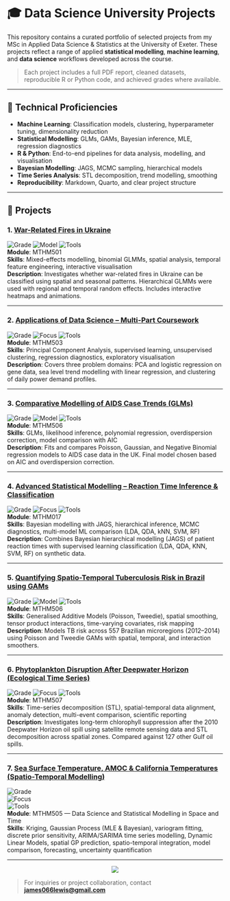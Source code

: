 # 🎓 Data Science University Projects

This repository contains a curated portfolio of selected projects from my MSc in Applied Data Science & Statistics at the University of Exeter. These projects reflect a range of applied **statistical modelling**, **machine learning**, and **data science** workflows developed across the course.

> Each project includes a full PDF report, cleaned datasets, reproducible R or Python code, and achieved grades where available.

---

## 🔧 Technical Proficiencies

- **Machine Learning**: Classification models, clustering, hyperparameter tuning, dimensionality reduction
- **Statistical Modelling**: GLMs, GAMs, Bayesian inference, MLE, regression diagnostics
- **R & Python**: End-to-end pipelines for data analysis, modelling, and visualisation
- **Bayesian Modelling**: JAGS, MCMC sampling, hierarchical models
- **Time Series Analysis**: STL decomposition, trend modelling, smoothing
- **Reproducibility**: Markdown, Quarto, and clear project structure

---

## 📁 Projects

### 1. [War-Related Fires in Ukraine](https://github.com/KetchupJL/university-projects/tree/main/Ukraine%20War-Fire%20Project)  
![Grade](https://img.shields.io/badge/Grade-82%25-blue) ![Model](https://img.shields.io/badge/Model-GLMMs-success) ![Tools](https://img.shields.io/badge/Tools-R%2C%20sf%2C%20gganimate-informational)  
**Module**: MTHM501  
**Skills**: Mixed-effects modelling, binomial GLMMs, spatial analysis, temporal feature engineering, interactive visualisation  
**Description**: Investigates whether war-related fires in Ukraine can be classified using spatial and seasonal patterns. Hierarchical GLMMs were used with regional and temporal random effects. Includes interactive heatmaps and animations.

---

### 2. [Applications of Data Science – Multi-Part Coursework](https://github.com/KetchupJL/university-projects/tree/main/MTHM503%20-%20Project)  
![Grade](https://img.shields.io/badge/Grade-74%25-blue) ![Focus](https://img.shields.io/badge/Focus-PCA%2C%20Clustering%2C%20Regression-yellow) ![Tools](https://img.shields.io/badge/Tools-Python%2C%20scikit--learn%2C%20matplotlib-informational)  
**Module**: MTHM503  
**Skills**: Principal Component Analysis, supervised learning, unsupervised clustering, regression diagnostics, exploratory visualisation  
**Description**: Covers three problem domains: PCA and logistic regression on gene data, sea level trend modelling with linear regression, and clustering of daily power demand profiles.

---

### 3. [Comparative Modelling of AIDS Case Trends (GLMs)](https://github.com/KetchupJL/university-projects/tree/main/Statistical%20Data%20Modelling%20Projects%20-%20MTHM506/Coursework%201%20-%20Practical%20Modelling%20Excersises%20and%20Theoretical%20Problems)  
![Grade](https://img.shields.io/badge/Grade-84%25-blue) ![Model](https://img.shields.io/badge/Model-Generalised_Linear_Models_(Tweedie)%20-green) ![Tools](https://img.shields.io/badge/Tools-R%2C%20GLM%2C%20ggplot2-informational)  
**Module**: MTHM506  
**Skills**: GLMs, likelihood inference, polynomial regression, overdispersion correction, model comparison with AIC  
**Description**: Fits and compares Poisson, Gaussian, and Negative Binomial regression models to AIDS case data in the UK. Final model chosen based on AIC and overdispersion correction.

---

### 4. [Advanced Statistical Modelling – Reaction Time Inference & Classification](https://github.com/KetchupJL/university-projects/tree/main/Advanced%20Topics%20In%20Statistics)  
![Grade](https://img.shields.io/badge/Grade-85%25-blue) ![Focus](https://img.shields.io/badge/Methods-Bayesian%20%2B%20ML-brightgreen) ![Tools](https://img.shields.io/badge/Tools-R%2C%20JAGS%2C%20caret-informational)  
**Module**: MTHM017  
**Skills**: Bayesian modelling with JAGS, hierarchical inference, MCMC diagnostics, multi-model ML comparison (LDA, QDA, kNN, SVM, RF)  
**Description**: Combines Bayesian hierarchical modelling (JAGS) of patient reaction times with supervised learning classification (LDA, QDA, KNN, SVM, RF) on synthetic data.

---

### 5. [Quantifying Spatio-Temporal Tuberculosis Risk in Brazil using GAMs](https://github.com/KetchupJL/university-projects/tree/main/Statistical%20Data%20Modelling%20Projects%20-%20MTHM506/Coursework%202%20-%20Project)  
![Grade](https://img.shields.io/badge/Grade-76%25-blue) ![Model](https://img.shields.io/badge/Model-GAMs-purple) ![Tools](https://img.shields.io/badge/Tools-R%2C%20mgcv%2C%20gratia-informational)  
**Module**: MTHM506  
**Skills**: Generalised Additive Models (Poisson, Tweedie), spatial smoothing, tensor product interactions, time-varying covariates, risk mapping  
**Description**: Models TB risk across 557 Brazilian microregions (2012–2014) using Poisson and Tweedie GAMs with spatial, temporal, and interaction smoothers.

---

### 6. [Phytoplankton Disruption After Deepwater Horizon (Ecological Time Series)](https://github.com/KetchupJL/university-projects/tree/main/Long-Term%20Phytoplankton%20Disruption%20in%20the%20Gulf%20of%20Mexico)  
![Grade](https://img.shields.io/badge/Grade-83%25-blue) 
![Focus](https://img.shields.io/badge/Focus-STL_Decomposition_and_Spatio--temporal_Trends-blueviolet)
![Tools](https://img.shields.io/badge/Tools-R%2C%20terra%2C%20forecast-informational)  
**Module**: MTHM507  
**Skills**: Time-series decomposition (STL), spatial-temporal data alignment, anomaly detection, multi-event comparison, scientific reporting  
**Description**: Investigates long-term chlorophyll suppression after the 2010 Deepwater Horizon oil spill using satellite remote sensing data and STL decomposition across spatial zones. Compared against 127 other Gulf oil spills.

---

### 7. [Sea Surface Temperature, AMOC & California Temperatures (Spatio-Temporal Modelling)](https://github.com/KetchupJL/university-projects/tree/main/Modelling%20in%20Space%20and%20Time)    
![Grade](https://img.shields.io/badge/Grade-94%25-blue)  
![Focus](https://img.shields.io/badge/Focus-Spatial%20%2B%20Temporal%20%2B%20SpatioTemporal%20Modelling-blueviolet)  
![Tools](https://img.shields.io/badge/Tools-R%2C%20geoR%2C%20gstat%2C%20forecast%2C%20spBayes%2C%20dlm-informational)  
**Module**: MTHM505 — Data Science and Statistical Modelling in Space and Time  
**Skills**: Kriging, Gaussian Process (MLE & Bayesian), variogram fitting, discrete prior sensitivity, ARIMA/SARIMA time series modelling, Dynamic Linear Models, spatial GP prediction, spatio-temporal integration, model comparison, forecasting, uncertainty quantification  


---

<p align="center">
  <img src="https://img.shields.io/badge/MSc%20Coursework-Data%20Science%20%26%20Statistics-blue?style=for-the-badge"/>
</p>

> For inquiries or project collaboration, contact **james066lewis@gmail.com**
